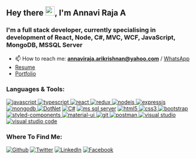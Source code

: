 <h2>Hey there <img src="https://raw.githubusercontent.com/MartinHeinz/MartinHeinz/master/wave.gif" width="25px">, I'm Annavi Raja A</h2>
<h3>I'm a full stack developer, currently specialising in development of React, Node, C#, MVC, WCF, JavaScript, MongoDB, MSSQL Server</h3>

- 📫 How to reach me: **annaviraja.arikrishnan@yahoo.com** / <a href="https://wa.me/919791337337" target="_blank">WhatsApp</a>
- <a href="https://drive.google.com/file/d/1S2FDUxoz4wVIQm2zawewQsjgQEVoDMIW/view?usp=sharing"  target="_blank">Resume</a> 
- <a href="https://annaviraja.netlify.app/" target="_blank">Portfolio</a> 

<h3 align="left">Languages & Tools:</h3>

<p align="left">
  <a href="#"><img src="https://img.shields.io/badge/JavaScript-F7DF1E?style=for-the-badge&logo=javascript&logoColor=black" alt="javascript" /> </a> 
  <a href="#"> <img src="https://img.shields.io/badge/TypeScript-007ACC?style=for-the-badge&logo=typescript&logoColor=white" alt="typescript" /> </a> 
  <a href="#"> <img src="https://img.shields.io/badge/React-20232A?style=for-the-badge&logo=react&logoColor=61DAFB" alt="react" /> </a>
  <a href="#"> <img src="https://img.shields.io/badge/Redux-593D88?style=for-the-badge&logo=redux&logoColor=white" alt="redux" /> </a>
  <a href="#"> <img src="https://img.shields.io/badge/Node.js-43853D?style=for-the-badge&logo=node.js&logoColor=white" alt="nodejs" /> </a>
  <a href="#"> <img src="https://img.shields.io/badge/Express.js-000000?style=for-the-badge&logo=express&logoColor=white" alt="expressjs" /> </a>
  <a href="#"> <img src="https://img.shields.io/badge/MongoDB-4EA94B?style=for-the-badge&logo=mongodb&logoColor=white" alt="mongodb" /> </a>
  <a href="#"> <img src="https://img.shields.io/badge/.NET-512BD4?style=for-the-badge&logo=dotnet&logoColor=white" alt="DotNet" /></a> 
  <a href="#"> <img src="https://img.shields.io/badge/C%23-239120?style=for-the-badge&logo=c-sharp&logoColor=white" alt="C#" /></a> 
  <a href="#"> <img src="https://img.shields.io/badge/Microsoft%20SQL%20Server-CC2927?style=for-the-badge&logo=microsoft%20sql%20server&logoColor=white" alt="ms sql server" /></a> 
  <a href="#"> <img src="https://img.shields.io/badge/HTML5-E34F26?style=for-the-badge&logo=html5&logoColor=white" alt="html5" /> </a>
  <a href="#"> <img src="https://img.shields.io/badge/CSS3-1572B6?style=for-the-badge&logo=css3&logoColor=white" alt="css3" /> </a>
  <a href="#"> <img src="https://img.shields.io/badge/Bootstrap-563D7C?style=for-the-badge&logo=bootstrap&logoColor=white" alt="bootstrap" /> </a> 
  <a href="#"> <img src="https://img.shields.io/badge/styled--components-DB7093?style=for-the-badge&logo=styled-components&logoColor=white" alt="styled-components" /> </a>
  <a href="#"> <img src="https://img.shields.io/badge/Material--UI-0081CB?style=for-the-badge&logo=material-ui&logoColor=white" alt="material-ui" /> </a>
  <a href="#"> <img src="https://img.shields.io/badge/Git-F05032?style=for-the-badge&logo=git&logoColor=white" alt="git" /> </a>
  <a href="#"> <img src="https://img.shields.io/badge/postman-E95723?style=for-the-badge&logo=postman&logoColor=white" alt="postman" /> </a>
  <a href="#"> <img src="https://img.shields.io/badge/Visual_Studio-5C2D91?style=for-the-badge&logo=visual%20studio&logoColor=white" alt="visual studio" /> </a>
  <a href="#"> <img src="https://img.shields.io/badge/Visual_Studio_Code-0078D4?style=for-the-badge&logo=visual%20studio%20code&logoColor=white" alt="visual studio code" /> </a>
</p>

<h3>Where To Find Me:</h3>
<p>
<p>
  <a href="https://github.com/ANNAVIRAJA-ARIKRISHNAN/" target="_blank"><img alt="Github" src="https://img.shields.io/badge/GitHub-%2312100E.svg?&style=for-the-badge&logo=Github&logoColor=white" /></a> 
  <a href="https://twitter.com/Annaviraja_A" target="_blank"><img alt="Twitter" src="https://img.shields.io/badge/twitter-%231DA1F2.svg?&style=for-the-badge&logo=twitter&logoColor=white" /></a> 
  <a href="https://www.linkedin.com/in/annaviraja-arikrishnan/" target="_blank"><img alt="LinkedIn" src="https://img.shields.io/badge/LinkedIn-0077B5?style=for-the-badge&logo=linkedin&logoColor=white" /></a> 
  <a href="https://www.facebook.com/annaviraja.arikrishnan" target="_blank"><img alt="Facebook" src="https://img.shields.io/badge/Facebook-1877F2?style=for-the-badge&logo=facebook&logoColor=white" /></a>
</p>

<!--<h3>My Projects:</h3>
<p>
Check the pinned repositories below. 👇
</p>
-->
